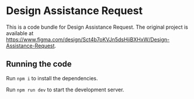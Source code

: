 
  # Design Assistance Request

  This is a code bundle for Design Assistance Request. The original project is available at https://www.figma.com/design/Sct4b7oKVJn5dsHjiBXHxW/Design-Assistance-Request.

  ## Running the code

  Run `npm i` to install the dependencies.

  Run `npm run dev` to start the development server.
  